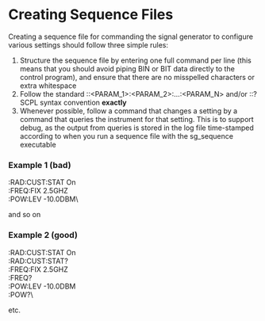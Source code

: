 # Creating Sequence Files

Creating a sequence file for commanding the signal generator to configure
various settings should follow three simple rules:

1. Structure the sequence file by entering one full command per line (this
	means that you should avoid piping BIN or BIT data directly to the control
	program), and ensure that there are no misspelled characters or extra
	whitespace
2. Follow the standard :<COMMAND>:<PARAM_1>:<PARAM_2>:...:<PARAM_N> <VAL> and/or
	:<COMMAND>:<PARAM>? SCPL syntax convention **exactly**
3. Whenever possible, follow a command that changes a setting by a command that
	queries the instrument for that setting. This is to support debug, as the
	output from queries is stored in the log file time-stamped according to when
	you run a sequence file with the sg_sequence executable

### Example 1 (bad)

:RAD:CUST:STAT On\
:FREQ:FIX 2.5GHZ\
:POW:LEV -10.0DBM\

and so on

### Example 2 (good)

:RAD:CUST:STAT On\
:RAD:CUST:STAT?\
:FREQ:FIX 2.5GHZ\
:FREQ?\
:POW:LEV -10.0DBM\
:POW?\

etc.
